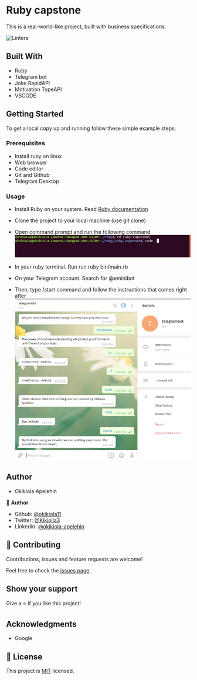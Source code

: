 # Ruby capstone
This is a real-world-like project, built with business specifications.    

![Linters](https://github.com/okikiola11/ruby-capstone/workflows/Linters/badge.svg)

## Built With

- Ruby
- Telegram bot
- Joke RapidAPI
- Motivation TypeAPI 
- VSCODE

## Getting Started

To get a local copy up and running follow these simple example steps.

### Prerequisites
- Install ruby on linux
- Web browser
- Code editor
- Git and Github
- Telegram Desktop

### Usage

- Install Ruby on your system. Read <a href="https://www.ruby-lang.org/en/documentation/installation/">Ruby documentation</a>
- Clone the project to your local machine (use git clone)
- Open command prompt and run the following command
![screenshot](asset/screenshot1.png)
- In your ruby terminal. Run
run ruby bin/main.rb
- On your Telegram account. Search for
@eminibot

- Then, type /start command and follow the instructions that comes right after
![screenshot](asset/screenshot2.png)


## Author
- Okikiola Apelehin

👤 **Author**

- Github: [@okikiola11](https://github.com/okikiola11)
- Twitter: [@Kikiolla3](https://twitter.com/Kikiolla3)
- Linkedin: [@okikiola-apelehin](https://www.linkedin.com/in/okikiola-apelehin-459008122/)

## 🤝 Contributing

Contributions, issues and feature requests are welcome!

Feel free to check the [issues page](https://github.com/okikiola11/ruby-capstone/issues).

## Show your support

Give a ⭐️ if you like this project!

## Acknowledgments

- Google 

## 📝 License

This project is [MIT](lic.url) licensed.